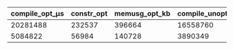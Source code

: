 | compile_opt_μs |  constr_opt |  memusg_opt_kb |  compile_unopt_μs |  constr_unopt |  memusg_unopt_kb |
| -------------- | ----------- | -------------- | ----------------- | ------------- | ---------------- |
| 20281488       |  232537     |  396664        |  16558760         |  257213       |  426184          |
| 5084822        |  56984      |  140728        |  3890349          |  63136        |  138492          |
